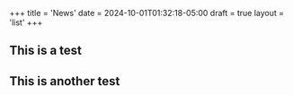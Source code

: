 +++
title = 'News'
date = 2024-10-01T01:32:18-05:00
draft = true
layout = 'list'
+++

## This is a test

## This is another test
